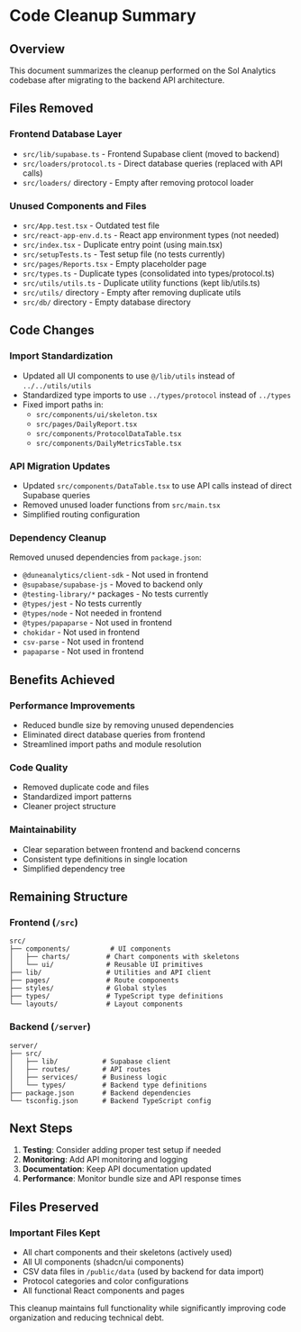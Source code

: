 # Code Cleanup Summary

## Overview
This document summarizes the cleanup performed on the Sol Analytics codebase after migrating to the backend API architecture.

## Files Removed

### Frontend Database Layer
- `src/lib/supabase.ts` - Frontend Supabase client (moved to backend)
- `src/loaders/protocol.ts` - Direct database queries (replaced with API calls)
- `src/loaders/` directory - Empty after removing protocol loader

### Unused Components and Files
- `src/App.test.tsx` - Outdated test file
- `src/react-app-env.d.ts` - React app environment types (not needed)
- `src/index.tsx` - Duplicate entry point (using main.tsx)
- `src/setupTests.ts` - Test setup file (no tests currently)
- `src/pages/Reports.tsx` - Empty placeholder page
- `src/types.ts` - Duplicate types (consolidated into types/protocol.ts)
- `src/utils/utils.ts` - Duplicate utility functions (kept lib/utils.ts)
- `src/utils/` directory - Empty after removing duplicate utils
- `src/db/` directory - Empty database directory

## Code Changes

### Import Standardization
- Updated all UI components to use `@/lib/utils` instead of `../../utils/utils`
- Standardized type imports to use `../types/protocol` instead of `../types`
- Fixed import paths in:
  - `src/components/ui/skeleton.tsx`
  - `src/pages/DailyReport.tsx`
  - `src/components/ProtocolDataTable.tsx`
  - `src/components/DailyMetricsTable.tsx`

### API Migration Updates
- Updated `src/components/DataTable.tsx` to use API calls instead of direct Supabase queries
- Removed unused loader functions from `src/main.tsx`
- Simplified routing configuration

### Dependency Cleanup
Removed unused dependencies from `package.json`:
- `@duneanalytics/client-sdk` - Not used in frontend
- `@supabase/supabase-js` - Moved to backend only
- `@testing-library/*` packages - No tests currently
- `@types/jest` - No tests currently
- `@types/node` - Not needed in frontend
- `@types/papaparse` - Not used in frontend
- `chokidar` - Not used in frontend
- `csv-parse` - Not used in frontend
- `papaparse` - Not used in frontend

## Benefits Achieved

### Performance Improvements
- Reduced bundle size by removing unused dependencies
- Eliminated direct database queries from frontend
- Streamlined import paths and module resolution

### Code Quality
- Removed duplicate code and files
- Standardized import patterns
- Cleaner project structure

### Maintainability
- Clear separation between frontend and backend concerns
- Consistent type definitions in single location
- Simplified dependency tree

## Remaining Structure

### Frontend (`/src`)
```
src/
├── components/          # UI components
│   ├── charts/         # Chart components with skeletons
│   └── ui/             # Reusable UI primitives
├── lib/                # Utilities and API client
├── pages/              # Route components
├── styles/             # Global styles
├── types/              # TypeScript type definitions
└── layouts/            # Layout components
```

### Backend (`/server`)
```
server/
├── src/
│   ├── lib/           # Supabase client
│   ├── routes/        # API routes
│   ├── services/      # Business logic
│   └── types/         # Backend type definitions
├── package.json       # Backend dependencies
└── tsconfig.json      # Backend TypeScript config
```

## Next Steps

1. **Testing**: Consider adding proper test setup if needed
2. **Monitoring**: Add API monitoring and logging
3. **Documentation**: Keep API documentation updated
4. **Performance**: Monitor bundle size and API response times

## Files Preserved

### Important Files Kept
- All chart components and their skeletons (actively used)
- All UI components (shadcn/ui components)
- CSV data files in `/public/data` (used by backend for data import)
- Protocol categories and color configurations
- All functional React components and pages

This cleanup maintains full functionality while significantly improving code organization and reducing technical debt.

